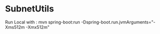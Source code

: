 # SubnetUtils

Run Local with : mvn spring-boot:run -Dspring-boot.run.jvmArguments="-Xms512m -Xmx512m"
